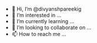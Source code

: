 - 👋 Hi, I’m @divyanshpareekig
- 👀 I’m interested in ...
- 🌱 I’m currently learning ...
- 💞️ I’m looking to collaborate on ...
- 📫 How to reach me ...

<!---
divyanshpareekig/divyanshpareekig is a ✨ special ✨ repository because its `README.md` (this file) appears on your GitHub profile.
You can click the Preview link to take a look at your changes.
--->
